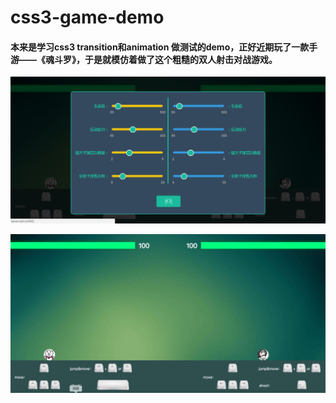 # css3-game-demo


#### 本来是学习css3 transition和animation 做测试的demo，正好近期玩了一款手游——《魂斗罗》，于是就模仿着做了这个粗糙的双人射击对战游戏。

![screenpot1](./pic/screenpot2.png)

![screenpot1](./pic/screenpot1.png)